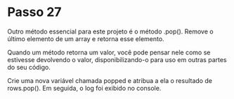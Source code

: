 # Passo 27

Outro método essencial para este projeto é o método .pop(). Remove o último elemento de um array e retorna esse elemento.

Quando um método retorna um valor, você pode pensar nele como se estivesse devolvendo o valor, disponibilizando-o para uso em outras partes do seu código.

Crie uma nova variável chamada popped e atribua a ela o resultado de rows.pop(). Em seguida, o log foi exibido no console.